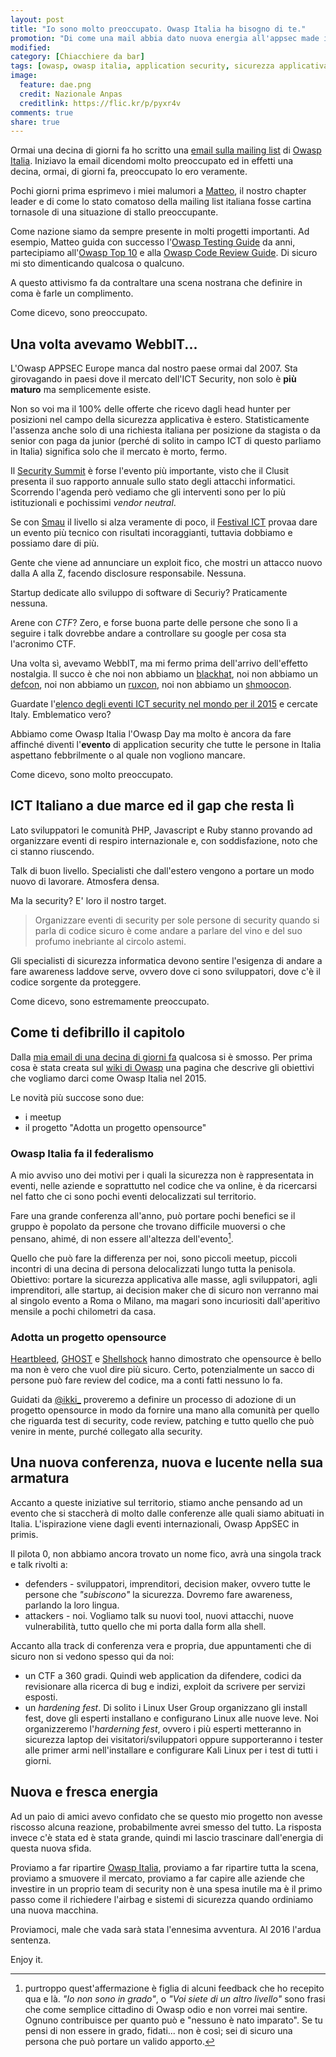 ```yaml
---
layout: post
title: "Io sono molto preoccupato. Owasp Italia ha bisogno di te."
promotion: "Di come una mail abbia dato nuova energia all'appsec made in Italy. Forza @OwaspItaly"
modified: 
category: [Chiacchiere da bar]
tags: [owasp, owasp italia, application security, sicurezza applicativa, talk, conferenze, fill the gap, sviluppatori]
image:
  feature: dae.png
  credit: Nazionale Anpas
  creditlink: https://flic.kr/p/pyxr4v
comments: true
share: true
---
```


Ormai una decina di giorni fa ho scritto una [email sulla mailing list](http://lists.owasp.org/pipermail/owasp-italy/2015-January/000611.html) di [Owasp Italia](https://www.owasp.org/index.php/Italy). Iniziavo
la email dicendomi molto preoccupato ed in effetti una decina, ormai, di giorni
fa, preoccupato lo ero veramente.

Pochi giorni prima esprimevo i miei malumori a [Matteo](https://twitter.com/matteo_meucci), il nostro
chapter leader e di come lo stato comatoso della mailing list italiana fosse
cartina tornasole di una situazione di stallo preoccupante.

Come nazione siamo da sempre presente in molti progetti importanti. Ad esempio,
Matteo guida con successo l'[Owasp Testing Guide](https://www.owasp.org/index.php/OWASP_Testing_Project) da anni,
partecipiamo all'[Owasp Top 10](https://www.owasp.org/index.php/Top_10_2013-Top_10) e alla [Owasp Code Review Guide](https://www.owasp.org/index.php/Category:OWASP_Code_Review_Project). Di sicuro mi sto dimenticando qualcosa o qualcuno.

A questo attivismo fa da contraltare una scena nostrana che definire in coma è
farle un complimento.

Come dicevo, sono preoccupato.

## Una volta avevamo WebbIT...

L'Owasp APPSEC Europe manca dal nostro paese ormai dal 2007. Sta girovagando in
paesi dove il mercato dell'ICT Security, non solo è **più maturo** ma
semplicemente esiste.

Non so voi ma il 100% delle offerte che ricevo dagli head hunter per posizioni
nel campo della sicurezza applicativa è estero. Statisticamente l'assenza anche
solo di una richiesta italiana per posizione da stagista o da senior con paga
da junior (perché di solito in campo ICT di questo parliamo in Italia)
significa solo che il mercato è morto, fermo.

Il [Security Summit](http://www.securitysummit.it) è forse l'evento più
importante, visto che il Clusit presenta il suo rapporto annuale sullo stato
degli attacchi informatici. Scorrendo l'agenda però vediamo che gli interventi
sono per lo più istituzionali e pochissimi _vendor neutral_.

Se con [Smau](http://www.smau.it) il livello si alza veramente di poco, il [Festival ICT](http://www.festivalict.com/) provaa dare un
evento più tecnico con risultati incoraggianti, tuttavia dobbiamo e possiamo dare di più.

Gente che viene ad annunciare un exploit fico, che mostri un attacco nuovo
dalla A alla Z, facendo disclosure responsabile. Nessuna.

Startup dedicate allo sviluppo di software di Securiy? Praticamente nessuna.

Arene con _CTF_? Zero, e forse buona parte delle persone che sono lì a seguire
i talk dovrebbe andare a controllare su google per cosa sta l'acronimo CTF.

Una volta sì, avevamo WebbIT, ma mi fermo prima dell'arrivo dell'effetto
nostalgia. Il succo è che noi non abbiamo un [blackhat](http://blackhat.com), noi non
abbiamo un [defcon](https://www.defcon.org/), noi non abbiamo un [ruxcon](https://ruxcon.org.au/), noi non abbiamo un [shmoocon](http://www.shmoocon.org/).

Guardate l'[elenco degli eventi ICT security nel mondo per il 2015](http://www.concise-courses.com/security/january-2015-cybersecurity-conferences-events-happening-worldwide/) e cercate Italy. Emblematico vero?

Abbiamo come Owasp Italia l'Owasp Day ma molto è ancora da fare affinché
diventi l'**evento** di application security che tutte le persone in Italia
aspettano febbrilmente o al quale non vogliono mancare.

Come dicevo, sono molto preoccupato.

## ICT Italiano a due marce ed il gap che resta lì

Lato sviluppatori le comunità PHP, Javascript e Ruby stanno provando ad
organizzare eventi di respiro internazionale e, con soddisfazione, noto che ci
stanno riuscendo.

Talk di buon livello. Specialisti che dall'estero vengono a portare un modo
nuovo di lavorare. Atmosfera densa.

Ma la security? E' loro il nostro target.

> Organizzare eventi di security per sole persone di security quando si parla
> di codice sicuro è come andare a parlare del vino e del suo profumo
> inebriante al circolo astemi.

Gli specialisti di sicurezza informatica devono sentire l'esigenza di andare a
fare awareness laddove serve, ovvero dove ci sono sviluppatori, dove c'è il
codice sorgente da proteggere.

Come dicevo, sono estremamente preoccupato.

## Come ti defibrillo il capitolo

Dalla [mia email di una decina di giorni fa](http://lists.owasp.org/pipermail/owasp-italy/2015-January/000611.html) qualcosa si è smosso.
Per prima cosa è stata creata sul [wiki di
Owasp](https://www.owasp.org/index.php/Owasp_Italy_Appsec_agenda) una pagina
che descrive gli obiettivi che vogliamo darci come Owasp Italia nel 2015.

Le novità più succose sono due:

* i meetup
* il progetto "Adotta un progetto opensource"

### Owasp Italia fa il federalismo

A mio avviso uno dei motivi per i quali la sicurezza non è rappresentata in
eventi, nelle aziende e soprattutto nel codice che va online, è da ricercarsi
nel fatto che ci sono pochi eventi delocalizzati sul territorio.

Fare una grande conferenza all'anno, può portare pochi benefici se il gruppo è
popolato da persone che trovano difficile muoversi o che pensano, ahimé, di non
essere all'altezza dell'evento[^1].

Quello che può fare la differenza per noi, sono piccoli meetup, piccoli
incontri di una decina di persona delocalizzati lungo tutta la penisola.
Obiettivo: portare la sicurezza applicativa alle masse, agli sviluppatori, agli
imprenditori, alle startup, ai decision maker che di sicuro non verranno mai al
singolo evento a Roma o Milano, ma magari sono incuriositi dall'aperitivo
mensile a pochi chilometri da casa.

### Adotta un progetto opensource

[Heartbleed]({{site.url}}/blog/heartbleed-parte-1-la-chiacchiera-da-pub), [GHOST](https://www.qualys.com/company/newsroom/news-releases/usa/2015-01-27-qualys-releases-security-advisory-ghost-vulnerability-linux-systems/) e [Shellshock](http://en.wikipedia.org/wiki/Shellshock_%28software_bug%29) hanno
dimostrato che opensource è bello ma non è vero che vuol dire più sicuro.
Certo, potenzialmente un sacco di persone può fare review del codice, ma a
conti fatti nessuno lo fa.

Guidati da [@ikki\_](https://twitter.com/ikki_) proveremo a definire un
processo di adozione di un progetto opensource in modo da fornire una mano alla
comunità per quello che riguarda test di security, code review, patching e
tutto quello che può venire in mente, purché collegato alla security.

## Una nuova conferenza, nuova e lucente nella sua armatura

Accanto a queste iniziative sul territorio, stiamo anche pensando ad un evento
che si staccherà di molto dalle conferenze alle quali siamo abituati in Italia.
L'ispirazione viene dagli eventi internazionali, Owasp AppSEC in primis.

Il pilota 0, non abbiamo ancora trovato un nome fico, avrà una singola track e talk rivolti a:

* defenders - sviluppatori, imprenditori, decision maker, ovvero tutte le
  persone che _"subiscono"_ la sicurezza. Dovremo fare awareness, parlando la
  loro lingua.
* attackers - noi. Vogliamo talk su nuovi tool, nuovi attacchi, nuove
  vulnerabilità, tutto quello che mi porta dalla form alla shell.

Accanto alla track di conferenza vera e propria, due appuntamenti che di sicuro
non si vedono spesso qui da noi:

* un CTF a 360 gradi. Quindi web application da difendere, codici da
  revisionare alla ricerca di bug e indizi, exploit da scrivere per servizi
  esposti.
* un _hardening fest_. Di solito i Linux User Group organizzano gli install
  fest, dove gli esperti installano e configurano Linux alle nuove leve. Noi
  organizzeremo l'_harderning fest_, ovvero i più esperti metteranno in sicurezza
  laptop dei visitatori/sviluppatori oppure supporteranno i tester alle primer
  armi nell'installare e configurare Kali Linux per i test di tutti i giorni.

## Nuova e fresca energia

Ad un paio di amici avevo confidato che se questo mio progetto non avesse
riscosso alcuna reazione, probabilmente avrei smesso del tutto. La risposta
invece c'è stata ed è stata grande, quindi mi lascio trascinare dall'energia di
questa nuova sfida.

Proviamo a far ripartire [Owasp Italia](https://www.owasp.org/index.php/Italy),
proviamo a far ripartire tutta la scena, proviamo a smuovere il mercato,
proviamo a far capire alle aziende che investire in un proprio team di security
non è una spesa inutile ma è il primo passo come il richiedere l'airbag e
sistemi di sicurezza quando ordiniamo una nuova macchina.

Proviamoci, male che vada sarà stata l'ennesima avventura.
Al 2016 l'ardua sentenza.

Enjoy it.

[^1]: purtroppo quest'affermazione è figlia di alcuni feedback che ho recepito
      qua e là. _"Io non sono in grado"_, o _"Voi siete di un altro livello"_ sono
      frasi che come semplice cittadino di Owasp odio e non vorrei mai sentire.
      Ognuno contribuisce per quanto può e "nessuno è nato imparato". Se tu
      pensi di non essere in grado, fidati... non è così; sei di sicuro una
      persona che può portare un valido apporto.
